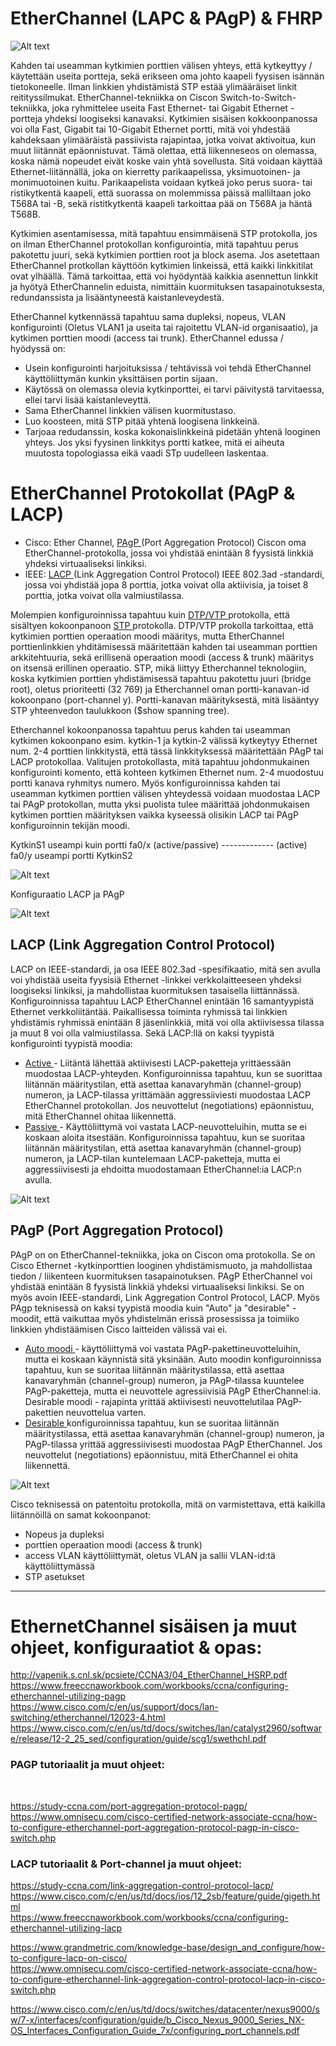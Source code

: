 # EtherChannel (LAPC & PAgP) & FHRP

![Alt text](images/HSRP-LACP-map1.PNG?raw=true)

Kahden tai useamman kytkimien porttien välisen yhteys, että kytkeyttyy / käytettään useita portteja, sekä erikseen oma johto kaapeli fyysisen isännän tietokoneelle. Ilman linkkien yhdistämistä STP estää ylimääräiset linkit reitityssilmukat. EtherChannel-tekniikka on Ciscon Switch-to-Switch-tekniikka, joka ryhmittelee useita Fast Ethernet- tai Gigabit Ethernet -portteja yhdeksi loogiseksi kanavaksi. Kytkimien sisäisen kokkoonpanossa voi olla Fast, Gigabit tai 10-Gigabit Ethernet portti, mitä voi yhdestää kahdeksaan ylimääräistä passiivista rajapintaa, jotka voivat aktivoitua, kun muut liitännät epäonnistuvat. Tämä olettaa, että liikenneseos on olemassa, koska nämä nopeudet eivät koske vain yhtä sovellusta. Sitä voidaan käyttää Ethernet-liitännällä, joka on kierretty parikaapelissa, yksimuotoinen- ja monimuotoinen kuitu. Parikaapelista voidaan kytkeä joko perus suora- tai ristikytkentä kaapeli, että suorassa on molemmissa päissä malliltaan joko T568A tai -B, sekä ristitkytkentä kaapeli tarkoittaa pää on T568A ja häntä T568B.

Kytkimien asentamisessa, mitä tapahtuu ensimmäisenä STP protokolla, jos on ilman EtherChannel protokollan konfigurointia, mitä tapahtuu perus pakotettu juuri, sekä kytkimien porttien root ja block asema. Jos asetettaan EtherChannel protkollan käyttöön kytkimien linkeissä, että kaikki linkkitilat ovat ylhäällä. Tämä tarkoittaa, että voi hyödyntää kaikkia asennettun linkkit ja hyötyä EtherChannelin eduista, nimittäin kuormituksen tasapainotuksesta, redundanssista ja lisääntyneestä kaistanleveydestä. 

EtherChannel kytkennässä tapahtuu sama dupleksi, nopeus, VLAN konfigurointi (Oletus VLAN1 ja useita tai rajoitettu VLAN-id organisaatio), ja kytkimen porttien moodi (access tai trunk). EtherChannel edussa / hyödyssä on:
- Usein konfigurointi harjoituksissa / tehtävissä voi tehdä EtherChannel käyttöliittymän kunkin yksittäisen portin sijaan.
- Käytössä on olemassa olevia kytkinporttei, ei tarvi päivitystä tarvitaessa, ellei tarvi lisää kaistanleveyttä.
- Sama EtherChannel linkkien välisen kuormitustaso.
- Luo koosteen, mitä STP pitää yhtenä loogisena linkkeinä.
- Tarjoaa redudanssin, koska kokonaislinkkeinä pidetään yhtenä looginen yhteys. Jos yksi fyysinen linkkitys portti katkee, mitä ei aiheuta muutosta topologiassa eikä vaadi STp uudelleen laskentaa.

# EtherChannel Protokollat (PAgP & LACP)

- Cisco: Ether Channel, <ins> PAgP </ins> (Port Aggregation Protocol) Ciscon oma EtherChannel-protokolla, jossa voi yhdistää enintään 8 fyysistä linkkiä yhdeksi virtuaaliseksi linkiksi.  <br>
-  IEEE: <ins> LACP </ins> (Link Aggregation Control Protocol) IEEE 802.3ad -standardi, jossa voi yhdistää jopa 8 porttia, jotka voivat olla aktiivisia, ja toiset 8 porttia, jotka voivat olla valmiustilassa. <br>

<!--
Molempien konfiguroinnissa tapahtuu kuin DTP/VTP protokolla, että sisältyen kokoonpanoon STP protokolla. Porttien kytkimessä, mitä vaikuttaa kahden tai useamman kytkimen porttien operaation määritys, sekä kyseisen VLAN-id ja muu operaatio moodit. Operaation moodista on vain kaksi tyypistä (access & trunk), että jakaa sisäisen tai luoneen VLAN-id toiselle kytkimelle/reitittimelle, ja koneen isännät kommunikoivat oman organisaatioiden ryhmien kanssa. Esim. VLAN10 oma IP-osoite, ja VLAN20 ja jne. Sekä kytkimien välisen porttien yhdistämisessä vaikuttaa määritykseen, että onko kysessä useampi kuin kahden kytkimien yhdistäminen vai kolmen kytkimen kokonpano. Koska kytkimien porttien maksimi ja minim määrä, vaikuttaa konfiguroinnin määritykseen, sekä onko LACP tai PAgP moodi. -->

Molempien konfiguroinnissa tapahtuu kuin <ins> DTP/VTP </ins> protokolla, että sisältyen kokoonpanoon <ins> STP </ins> protokolla. DTP/VTP prokolla tarkoittaa, että kytkimien porttien operaation moodi määritys, mutta EtherChannel porttienlinkkien yhditämisessä määritettään kahden tai useamman porttien arkkitehtuuria, sekä erillisenä operaation moodi (access & trunk) määritys on itsensä erillinen operaatio. STP, mikä liittyy Etherchannel teknologiin, koska kytkimien porttien yhdistämisessä tapahtuu pakotettu juuri (bridge root), oletus prioriteetti (32 769) ja Etherchannel oman portti-kanavan-id kokoonpano (port-channel y). Portti-kanavan määrityksestä, mitä lisääntyy STP yhteenvedon taulukkoon ($show spanning tree).<br>

Etherchannel kokoonpanossa tapahtuu perus kahden tai useamman kytkimen kokoonpano esim. kytkin-1 ja kytkin-2 välissä kytkeytyy Ethernet num. 2-4 porttien linkkitystä, että tässä linkkityksessä määritettään PAgP tai LACP protokollaa. Valitujen protokollasta, mitä tapahtuu johdonmukainen konfigurointi komento, että kohteen kytkimen Ethernet num. 2-4 muodostuu portti kanava ryhmitys numero. Myös konfiguroinnissa kahden tai useamman kytkimen porttien välisen yhteydessä voidaan muodostaa LACP tai PAgP protokollan, mutta yksi puolista tulee määrittää johdonmukaisen kytkimen porttien määrityksen vaikka kyseessä olisikin LACP tai PAgP konfiguroinnin tekijän moodi.

KytkinS1 useampi kuin portti fa0/x (active/passive) ------------- (active) fa0/y useampi portti KytkinS2

![Alt text](images/EtherChannel-modesType.png?raw=true)

Konfiguraatio LACP ja PAgP 

![Alt text](images/EtherChannel-PAGP-LACP.PNG?raw=true)


<h2>LACP (Link Aggregation Control Protocol) </h2>

LACP on IEEE-standardi, ja osa IEEE 802.3ad -spesifikaatio, mitä sen avulla voi yhdistää useita fyysisiä Ethernet -linkkei verkkolaitteeseen yhdeksi loogiseksi linkiksi, ja mahdollistaa kuormituksen tasaisella liittännässä. Konfiguroinnissa tapahtuu LACP EtherChannel enintään 16 samantyypistä Ethernet verkkoliitäntää. Paikallisessa toiminta ryhmissä tai linkkien yhdistämis ryhmissä enintään 8 jäsenlinkkiä, mitä voi olla aktiivisessa tilassa ja muut 8 voi olla valmiustilassa. Sekä LACP:llä on kaksi tyypistä konfigurointi tyypistä moodia:

- <ins> Active </ins> - Liitäntä lähettää aktiivisesti LACP-paketteja yrittäessään muodostaa LACP-yhteyden. Konfiguroinnissa tapahtuu, kun se suorittaa liitännän määritystilan, että asettaa kanavaryhmän (channel-group) numeron, ja LACP-tilassa yrittämään aggressiiviesti muodostaa LACP EtherChannel protokollan. Jos neuvottelut (negotiations) epäonnistuu, mitä EtherChannel ohitaa liikennettä.
- <ins> Passive </ins> - Käyttöliittymä voi vastata LACP-neuvotteluihin, mutta se ei koskaan aloita itsestään. Konfiguroinnissa tapahtuu, kun se suoritaa liitännän määritystilan, että asettaa kanavaryhmän (channel-group) numeron, ja LACP-tilan kuntelemaan LACP-paketteja, mutta ei aggressiivisesti ja ehdoitta muodostamaan EtherChannel:ia LACP:n avulla.

![Alt text](images/EtherChannel-LACP.PNG?raw=true)

<h2>PAgP (Port Aggregation Protocol) </h2>

PAgP on on EtherChannel-tekniikka, joka on Ciscon oma protokolla. Se on Cisco Ethernet -kytkinporttien looginen yhdistämismuoto, ja  mahdollistaa tiedon / liikenteen kuormituksen tasapainotuksen. PAgP EtherChannel voi yhdistää enintään 8 fyysistä linkkiä yhdeksi virtuaaliseksi linkiksi. Se on myös avoin IEEE-standardi, Link Aggregation Control Protocol, LACP. Myös PAgp teknisessä on kaksi tyypistä moodia kuin "Auto" ja "desirable" - moodit, että vaikuttaa myös yhdistelmän erissä prosessissa ja toimiiko linkkien yhdistäämisen Cisco laitteiden välissä vai ei.

- <ins> Auto moodi </ins> - käyttöliittymä voi vastata PAgP-pakettineuvotteluihin, mutta ei koskaan käynnistä sitä yksinään. Auto moodin konfiguroinnissa tapahtuu,  kun se suoritaa liitännän määritystilassa, että asettaa kanavaryhmän (channel-group) numeron, ja PAgP-tilassa kuuntelee PAgP-paketteja, mutta ei neuvottele agressiivisiä PAgP EtherChannel:ia.
Desirable moodi - rajapinta yrittää aktiivisesti neuvottelutilaa PAgP-pakettien neuvottelua varten. 
- <ins> Desirable </ins> konfiguroinnissa tapahtuu, kun se suoritaa liitännän määritystilassa, että asettaa kanavaryhmän (channel-group) numeron, ja PAgP-tilassa yrittää aggressiivisesti muodostaa PAgP EtherChannel. Jos neuvottelut (negotiations) epäonnistuu, mitä EtherChannel ei ohita liikennettä.

![Alt text](images/EtherChannel-PAGP.PNG?raw=true)

Cisco teknisessä on patentoitu protokolla, mitä on varmistettava, että kaikilla liitännöillä on samat kokoonpanot:
- Nopeus ja dupleksi
- porttien operaation moodi (access & trunk)
- access VLAN käyttöliittymät, oletus VLAN ja sallii VLAN-id:tä käyttöliittymässä
- STP asetukset

<hr>

# EthernetChannel sisäisen ja muut ohjeet, konfiguraatiot & opas:

http://vapenik.s.cnl.sk/pcsiete/CCNA3/04_EtherChannel_HSRP.pdf <br>
https://www.freeccnaworkbook.com/workbooks/ccna/configuring-etherchannel-utilizing-pagp <br>
https://www.cisco.com/c/en/us/support/docs/lan-switching/etherchannel/12023-4.html <br>
https://www.cisco.com/c/en/us/td/docs/switches/lan/catalyst2960/software/release/12-2_25_sed/configuration/guide/scg1/swethchl.pdf <br>

<h3>PAGP tutoriaalit ja muut ohjeet: </h3> <br>

https://study-ccna.com/port-aggregation-protocol-pagp/ <br>
https://www.omnisecu.com/cisco-certified-network-associate-ccna/how-to-configure-etherchannel-port-aggregation-protocol-pagp-in-cisco-switch.php  <br>

<h3>LACP tutoriaalit & Port-channel ja muut ohjeet: </h3>

https://study-ccna.com/link-aggregation-control-protocol-lacp/ <br>
https://www.cisco.com/c/en/us/td/docs/ios/12_2sb/feature/guide/gigeth.html <br>
https://www.freeccnaworkbook.com/workbooks/ccna/configuring-etherchannel-utilizing-lacp <br>

https://www.grandmetric.com/knowledge-base/design_and_configure/how-to-configure-lacp-on-cisco/ <br>
https://www.omnisecu.com/cisco-certified-network-associate-ccna/how-to-configure-etherchannel-link-aggregation-control-protocol-lacp-in-cisco-switch.php <br>

https://www.cisco.com/c/en/us/td/docs/switches/datacenter/nexus9000/sw/7-x/interfaces/configuration/guide/b_Cisco_Nexus_9000_Series_NX-OS_Interfaces_Configuration_Guide_7x/configuring_port_channels.pdf
